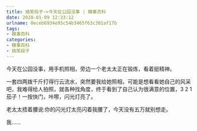 ```yaml
---
title: 搞笑段子->今天在公园没事 | 糗事百科
date: 2020-01-09 12:33:12
urlname: 0eceb6934e95c54b3465f63c301af17b
tags: 
- 糗事百科
categories:
- 糗事百科
- 搞笑段子
---
```

今天在公园没事，用手机照相，旁边一个老太太正在锻炼，看着挺精神。

一套四两拨千斤打得行云流水，突然要我给她照相，可能是想看看她自己的风采吧，我难得给人拍照，就各种找角度，终于看到了自己认为很满意的位置，3 2 1茄子！一按快门，咔嚓，闪光灯亮了。

老太太捂着腰说:你的闪光灯太亮闪着我腰了，今天没有五万就别想走。

我……


